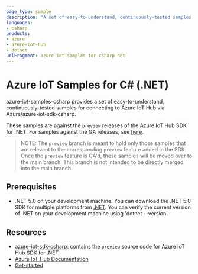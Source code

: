 ```yaml
---
page_type: sample
description: "A set of easy-to-understand, continuously-tested samples for connecting to Azure IoT Hub."
languages:
- csharp
products:
- azure
- azure-iot-hub
- dotnet
urlFragment: azure-iot-samples-for-csharp-net
---
```


# Azure IoT Samples for C# (.NET)

azure-iot-samples-csharp provides a set of easy-to-understand, continuously-tested samples for connecting to Azure IoT Hub via Azure/azure-iot-sdk-csharp.

These samples are against the `preview` releases of the Azure IoT Hub SDK for .NET. For samples against the GA releases, see [here](https://github.com/Azure-Samples/azure-iot-samples-csharp).

> NOTE: The `preview` branch is meant to hold only those samples that are relevant to the corresponding `preview` feature added in the SDK. Once the `preview` feature is GA'd, these samples will be moved over to the main branch. This branch is not intended to be directly merged into the main branch.

## Prerequisites

- .NET 5.0 on your development machine.  You can download the .NET 5.0 SDK for multiple platforms from [.NET](https://dotnet.microsoft.com/download/dotnet/5.0).  You can verify the current version of .NET on your development machine using 'dotnet --version'.

## Resources

- [azure-iot-sdk-csharp](https://github.com/Azure/azure-iot-sdk-csharp/tree/preview): contains the `preview` source code for Azure IoT Hub SDK for .NET
- [Azure IoT Hub Documentation](https://docs.microsoft.com/azure/iot-hub/)
- [Get-started](https://docs.microsoft.com/azure/iot-hub/quickstart-send-telemetry-dotnet)
